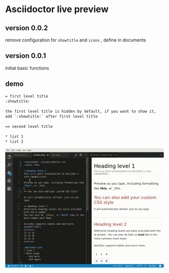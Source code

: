 # Asciidoctor live preview

## version 0.0.2
remove configuration for `showtitle` and `icons` , define in documents

## version 0.0.1
initial basic functions

## demo

```
= first level title
:showtitle:

the first level title is hidden by default, if you want to show it, add `:showtitle:` after first level title

== second level title

* list 1
* list 2
```

![demo](images/simple.gif)